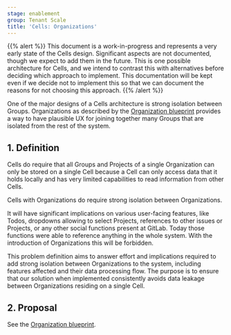 ```yaml
---
stage: enablement
group: Tenant Scale
title: 'Cells: Organizations'
---
```


<!-- vale gitlab.FutureTense = NO -->

{{% alert %}}
This document is a work-in-progress and represents a very early state of the
Cells design. Significant aspects are not documented, though we expect to add
them in the future. This is one possible architecture for Cells, and we intend to
contrast this with alternatives before deciding which approach to implement.
This documentation will be kept even if we decide not to implement this so that
we can document the reasons for not choosing this approach.
{{% /alert %}}

One of the major designs of a Cells architecture is strong isolation between Groups.
Organizations as described by the [Organization blueprint](../../organization/) provides a way to have plausible UX for joining together many Groups that are isolated from the rest of the system.

## 1. Definition

Cells do require that all Groups and Projects of a single Organization can only be stored on a single Cell because a Cell can only access data that it holds locally and has very limited capabilities to read information from other Cells.

Cells with Organizations do require strong isolation between Organizations.

It will have significant implications on various user-facing features, like Todos, dropdowns allowing to select Projects, references to other issues or Projects, or any other social functions present at GitLab.
Today those functions were able to reference anything in the whole system.
With the introduction of Organizations this will be forbidden.

This problem definition aims to answer effort and implications required to add strong isolation between Organizations to the system, including features affected and their data processing flow.
The purpose is to ensure that our solution when implemented consistently avoids data leakage between Organizations residing on a single Cell.

## 2. Proposal

See the [Organization blueprint](../../organization/).
